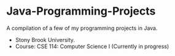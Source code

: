 # Java-Programming-Projects
A compilation of a few of my programming projects in Java.
- Stony Brook University.
- Course: CSE 114: Computer Science I (Currently in progress)
